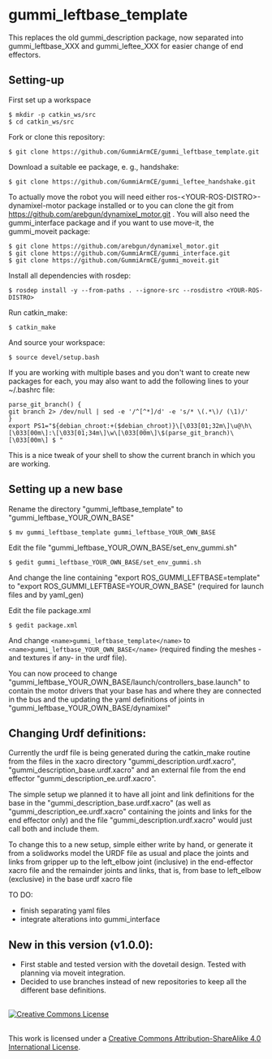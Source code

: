 # gummi_leftbase_template

This replaces the old gummi_description package, now separated into gummi_leftbase_XXX and gummi_leftee_XXX for easier change of end effectors.

## Setting-up

First set up a workspace

    $ mkdir -p catkin_ws/src
    $ cd catkin_ws/src

Fork or clone this repository:

`$ git clone https://github.com/GummiArmCE/gummi_leftbase_template.git` 

Download a suitable ee package, e. g., handshake:

`$ git clone https://github.com/GummiArmCE/gummi_leftee_handshake.git`

To actually move the robot you will need either ros-\<YOUR-ROS-DISTRO\>-dynamixel-motor package installed or to you can clone the git from https://github.com/arebgun/dynamixel_motor.git . You will also need the gummi_interface package and if you want to use move-it, the gummi_moveit package: 

    $ git clone https://github.com/arebgun/dynamixel_motor.git
    $ git clone https://github.com/GummiArmCE/gummi_interface.git
    $ git clone https://github.com/GummiArmCE/gummi_moveit.git

Install all dependencies with rosdep:

`$ rosdep install -y --from-paths . --ignore-src --rosdistro <YOUR-ROS-DISTRO>`

Run catkin_make:

`$ catkin_make`

And source your workspace:

`$ source devel/setup.bash`

If you are working with multiple bases and you don't want to create new packages for each, you may also want to add the following lines to your ~/.bashrc file:

    parse_git_branch() {
    git branch 2> /dev/null | sed -e '/^[^*]/d' -e 's/* \(.*\)/ (\1)/'
    }
    export PS1="${debian_chroot:+($debian_chroot)}\[\033[01;32m\]\u@\h\[\033[00m\]:\[\033[01;34m\]\w\[\033[00m\]\$(parse_git_branch)\[\033[00m\] $ "

This is a nice tweak of your shell to show the current branch in which you are working.

## Setting up a new base

Rename the directory "gummi_leftbase_template" to "gummi_leftbase_YOUR_OWN_BASE"

`$ mv gummi_leftbase_template gummi_leftbase_YOUR_OWN_BASE`

Edit the file "gummi_leftbase_YOUR_OWN_BASE/set_env_gummi.sh"

`$ gedit gummi_leftbase_YOUR_OWN_BASE/set_env_gummi.sh`

And change the line containing "export ROS_GUMMI_LEFTBASE=template" to "export ROS_GUMMI_LEFTBASE=YOUR_OWN_BASE" (required for launch files and by yaml_gen)

Edit the file package.xml

`$ gedit package.xml`

And change `<name>gummi_leftbase_template</name>` to  `<name>gummi_leftbase_YOUR_OWN_BASE</name>` (required finding the meshes - and textures if any- in the urdf file). 

You can now proceed to change "gummi_leftbase_YOUR_OWN_BASE/launch/controllers_base.launch" to contain the motor drivers that your base has and where they are connected in the bus and the updating the yaml definitions of joints in "gummi_leftbase_YOUR_OWN_BASE/dynamixel"

## Changing Urdf definitions:

Currently the urdf file is being generated during the catkin_make routine from the files in the xacro directory "gummi_description.urdf.xacro", "gummi_description_base.urdf.xacro" and an external file from the end effector "gummi_description_ee.urdf.xacro".

The simple setup we planned it to have all joint and link definitions for the base in the "gummi_description_base.urdf.xacro" (as well as "gummi_description_ee.urdf.xacro" containing the joints and links for the end effector only) and the file "gummi_description.urdf.xacro" would just call both and include them.

To change this to a new setup, simple either write by hand, or generate it from a solidworks model the URDF file as usual and place the joints and links from gripper up to the left_elbow joint (inclusive) in the end-effector xacro file and the remainder joints and links, that is, from base to left_elbow (exclusive) in the base urdf xacro file

TO DO:
 - finish separating yaml files
 - integrate alterations into gummi_interface

## New in this version (v1.0.0):

- First stable and tested version with the dovetail design. Tested with planning via moveit integration. 
- Decided to use branches instead of new repositories to keep all the different base definitions.

##

<a rel="license" href="http://creativecommons.org/licenses/by-sa/4.0/"><img alt="Creative Commons License" style="border-width:0" src="https://i.creativecommons.org/l/by-sa/4.0/88x31.png" /></a>

<br />This work is licensed under a <a rel="license" href="http://creativecommons.org/licenses/by-sa/4.0/">Creative Commons Attribution-ShareAlike 4.0 International License</a>.
